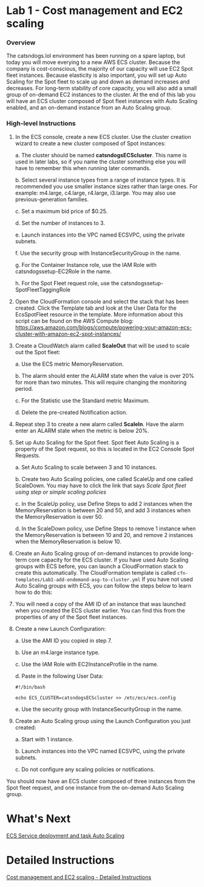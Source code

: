 # Lab 1 - Cost management and EC2 scaling
### Overview
The catsndogs.lol environment has been running on a spare laptop, but today you will move everying to a new AWS ECS cluster.
Because the company is cost-conscious, the majority of our capacity will use EC2 Spot fleet instances. Because elasticity is also important, you will set up Auto Scaling for the Spot fleet to scale up and down as demand increases and decreases.
For long-term stability of core capacity, you will also add a small group of on-demand EC2 instances to the cluster.
At the end of this lab you will have an ECS cluster composed of Spot fleet instances with Auto Scaling enabled, and an on-demand instance from an Auto Scaling group.

### High-level Instructions
1.	In the ECS console, create a new ECS cluster. Use the cluster creation wizard to create a new cluster composed of Spot instances:

	a.	The cluster should be named **catsndogsECScluster**. This name is used in later labs, so if you name the cluster something else you will have to remember this when running later commands.

   	b.	Select several instance types from a range of instance types. It is recommended you use smaller instance sizes rather than large ones. For example: m4.large, c4.large, r4.large, i3.large. You may also use previous-generation families.

   	c.	Set a maximum bid price of $0.25.

   	d.	Set the number of instances to 3.

   	e.	Launch instances into the VPC named ECSVPC, using the private subnets.

   	f.	Use the security group with InstanceSecurityGroup in the name.

   	g.	For the Container Instance role, use the IAM Role with catsndogssetup-EC2Role in the name.

   	h.	For the Spot Fleet request role, use the catsndogssetup-SpotFleetTaggingRole

2.	Open the CloudFormation console and select the stack that has been created. Click the Template tab and look at the User Data for the EcsSpotFleet resource in the template. More information about this script can be found on the AWS Compute blog: https://aws.amazon.com/blogs/compute/powering-your-amazon-ecs-cluster-with-amazon-ec2-spot-instances/

3.	Create a CloudWatch alarm called **ScaleOut** that will be used to scale out the Spot fleet:

   	a.	Use the ECS metric MemoryReservation.

   	b.	The alarm should enter the ALARM state when the value is over 20% for more than two minutes. This will require changing the monitoring period.

   	c.	For the Statistic use the Standard metric Maximum.

   	d.	Delete the pre-created Notification action.

4.	Repeat step 3 to create a new alarm called **ScaleIn**. Have the alarm enter an ALARM state when the metric is below 20%.

5.	Set up Auto Scaling for the Spot fleet. Spot fleet Auto Scaling is a property of the Spot request, so this is located in the EC2 Console Spot Requests.

   	a. Set Auto Scaling to scale between 3 and 10 instances.

   	b. Create two Auto Scaling policies, one called ScaleUp and one called ScaleDown. You may have to click the link that says *Scale Spot fleet using step or simple scaling policies*

   	c. In the ScaleUp policy, use Define Steps to add 2 instances when the MemoryReservation is between 20 and 50, and add 3 instances when the MemoryReservation is over 50.

   	d. In the ScaleDown policy, use Define Steps to remove 1 instance when the MemoryReservation is between 10 and 20, and remove 2 instances when the MemoryReservation is below 10.

6.	Create an Auto Scaling group of on-demand instances to provide long-term core capacity for the ECS cluster. If you have used Auto Scaling groups with ECS before, you can launch a CloudFormation stack to create this automatically. The CloudFormation template is called `cfn-templates/Lab1-add-ondemand-asg-to-cluster.yml` If you have not used Auto Scaling groups with ECS, you can follow the steps below to learn how to do this:

7.	You will need a copy of the AMI ID of an instance that was launched when you created the ECS cluster earlier. You can find this from the properties of any of the Spot fleet instances.

8.	Create a new Launch Configuration:

   	a.	Use the AMI ID you copied in step 7.

   	b.	Use an m4.large instance type.

   	c.	Use the IAM Role with EC2InstanceProfile in the name.

   	d.	Paste in the following User Data:

		#!/bin/bash

		echo ECS_CLUSTER=catsndogsECScluster >> /etc/ecs/ecs.config

	e.	Use the security group with InstanceSecurityGroup in the name.

9.	Create an Auto Scaling group using the Launch Configuration you just created:

   	a.	Start with 1 instance.

   	b.	Launch instances into the VPC named ECSVPC, using the private subnets.

   	c.	Do not configure any scaling policies or notifications.

You should now have an ECS cluster composed of three instances from the Spot fleet request, and one instance from the on-demand Auto Scaling group.

# What's Next
[ECS Service deployment and task Auto Scaling](../Lab-2-Artifacts/)

# Detailed Instructions
[Cost management and EC2 scaling - Detailed Instructions](./lab1-detailed-steps.md)
